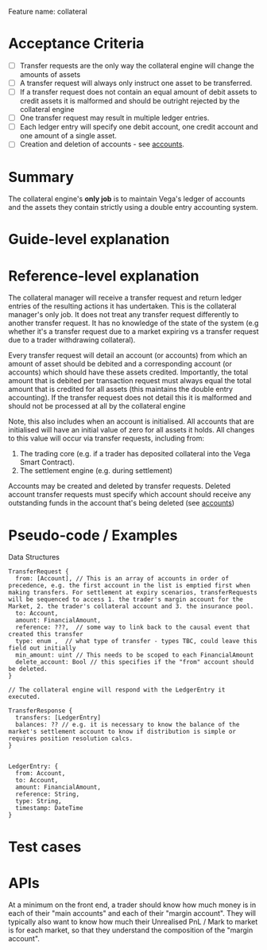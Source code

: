 Feature name: collateral

# Acceptance Criteria
* [ ] Transfer requests are the only way the collateral engine will change the amounts of assets
* [ ] A transfer request will always only instruct one asset to be transferred.
* [ ] If a transfer request does not contain an equal amount of debit assets to credit assets it is malformed and should be outright rejected by the collateral engine  
* [ ] One transfer request may result in multiple ledger entries. 
* [ ] Each ledger entry will specify one debit account, one credit account and one amount of a single asset.
* [ ] Creation and deletion of accounts - see [accounts](./0013-accounts.md).

# Summary

The collateral engine's **only job** is to maintain Vega's ledger of accounts and the assets they contain strictly using a double entry accounting system.  

# Guide-level explanation



# Reference-level explanation

The collateral manager will receive a transfer request and return ledger entries of the resulting actions it has undertaken. This is the collateral manager's only job.  It does not treat any transfer request differently to another transfer request. It has no knowledge of the state of the system (e.g whether it's a transfer request due to a market expiring vs a transfer request due to a trader withdrawing collateral).

Every transfer request will detail an account (or accounts) from which an amount of asset should be debited and a corresponding account (or accounts) which should have these assets credited.  Importantly, the total amount that is debited per transaction request must always equal the total amount that is credited for all assets (this maintains the double entry accounting). If the transfer request does not detail this it is malformed and should not be processed at all by the collateral engine

Note, this also includes when an account is initialised. All accounts that are initialised will have an initial value of zero for all assets it holds.  All changes to this value will occur via transfer requests, including from:

1. The trading core (e.g. if a trader has deposited collateral into the Vega Smart Contract).
2. The settlement engine (e.g. during settlement)

Accounts may be created and deleted by transfer requests. Deleted account transfer requests must specify which account should receive any outstanding funds in the account that's being deleted (see [accounts](./0013-accounts.md))


# Pseudo-code / Examples

Data Structures

```
TransferRequest {
  from: [Account], // This is an array of accounts in order of precedence, e.g. the first account in the list is emptied first when making transfers. For settlement at expiry scenarios, transferRequests will be sequenced to access 1. the trader's margin account for the Market, 2. the trader's collateral account and 3. the insurance pool.
  to: Account,
  amount: FinancialAmount,
  reference: ???,  // some way to link back to the causal event that created this transfer
  type: enum ,  // what type of transfer - types TBC, could leave this field out initially
  min_amount: uint // This needs to be scoped to each FinancialAmount
  delete_account: Bool // this specifies if the "from" account should be deleted.
}
```

```
// The collateral engine will respond with the LedgerEntry it executed.

TransferResponse {
  transfers: [LedgerEntry]
  balances: ?? // e.g. it is necessary to know the balance of the market's settlement account to know if distribution is simple or requires position resolution calcs.
}


LedgerEntry: {
  from: Account,
  to: Account,
  amount: FinancialAmount,
  reference: String,
  type: String,
  timestamp: DateTime
}
```

# Test cases

# APIs
At a minimum on the front end, a trader should know how much money is in each of their "main accounts" and each of their "margin account".  They will typically also want to know how much their Unrealised PnL / Mark to market is for each market, so that they understand the composition of the "margin account".  